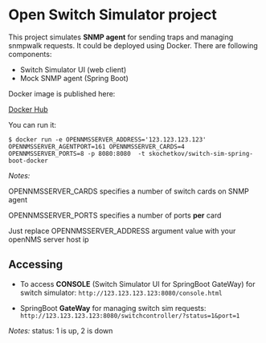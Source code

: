 # Open Switch Simulator project

This project simulates **SNMP agent** for sending traps and managing snmpwalk requests. It could be deployed using Docker. There are following components:

- Switch Simulator UI (web client)
- Mock SNMP agent (Spring Boot)

Docker image is published here:

[Docker Hub](https://cloud.docker.com/swarm/skochetkov/repository/docker/skochetkov/switch-sim-spring-boot-docker/general)

You can run it:
```console
$ docker run -e OPENNMSSERVER_ADDRESS='123.123.123.123' OPENNMSSERVER_AGENTPORT=161 OPENNMSSERVER_CARDS=4 OPENNMSSERVER_PORTS=8 -p 8080:8080  -t skochetkov/switch-sim-spring-boot-docker
```
*Notes:*

OPENNMSSERVER_CARDS specifies a number of switch cards on SNMP agent

OPENNMSSERVER_PORTS specifies a number of ports **per** card

Just replace OPENNMSSERVER_ADDRESS argument value with your openNMS server host ip

## Accessing

- To access **CONSOLE** (Switch Simulator UI for SpringBoot GateWay) for switch simulator: `http://123.123.123.123:8080/console.html`

- SpringBoot **GateWay** for managing switch sim requests: `http://123.123.123.123:8080/switchcontroller/?status=1&port=1`

*Notes:*
status: 1 is up, 2 is down
